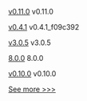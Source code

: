 
[v0.11.0](https://github.com/hyperledger/firefly/releases/tag/v0.11.0) v0.11.0

[v0.4.1](https://github.com/hyperledger/firefly-ui/releases/tag/v0.4.1) v0.4.1_f09c392

[v3.0.5](https://github.com/hyperledger/firefly-ethconnect/releases/tag/v3.0.5) v3.0.5

[8.0.0](https://github.com/hyperledger/iroha-java/releases/tag/8.0.0) 8.0.0

[v0.10.0](https://github.com/hyperledger/firefly-tokens-erc1155/releases/tag/v0.10.0) v0.10.0


[See more >>>](https://start-here.hyperledger.org/releases)
